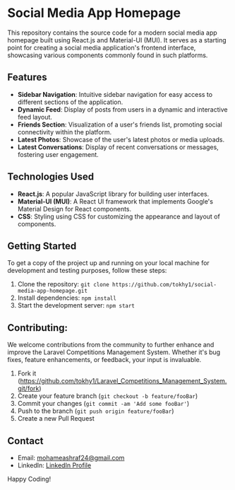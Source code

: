 # Social Media App Homepage

This repository contains the source code for a modern social media app homepage built using React.js and Material-UI (MUI). It serves as a starting point for creating a social media application's frontend interface, showcasing various components commonly found in such platforms.

## Features

- **Sidebar Navigation**: Intuitive sidebar navigation for easy access to different sections of the application.
- **Dynamic Feed**: Display of posts from users in a dynamic and interactive feed layout.
- **Friends Section**: Visualization of a user's friends list, promoting social connectivity within the platform.
- **Latest Photos**: Showcase of the user's latest photos or media uploads.
- **Latest Conversations**: Display of recent conversations or messages, fostering user engagement.

## Technologies Used

- **React.js**: A popular JavaScript library for building user interfaces.
- **Material-UI (MUI)**: A React UI framework that implements Google's Material Design for React components.
- **CSS**: Styling using CSS for customizing the appearance and layout of components.

## Getting Started

To get a copy of the project up and running on your local machine for development and testing purposes, follow these steps:

1. Clone the repository: `git clone https://github.com/tokhy1/social-media-app-homepage.git`
2. Install dependencies: `npm install`
3. Start the development server: `npm start`


## Contributing:

We welcome contributions from the community to further enhance and improve the Laravel Competitions Management System. Whether it's bug fixes, feature enhancements, or feedback, your input is invaluable.
1. Fork it (<https://github.com/tokhy1/Laravel_Competitions_Management_System.git/fork>)
2. Create your feature branch (`git checkout -b feature/fooBar`)
3. Commit your changes (`git commit -am 'Add some fooBar'`)
4. Push to the branch (`git push origin feature/fooBar`)
5. Create a new Pull Request
   


## Contact 
- Email: <mohameashraf24@gmail.com>
- LinkedIn: [LinkedIn Profile](https://www.linkedin.com/in/mohamed-ashraf-abd-elmoneam-409538246?lipi=urn%3Ali%3Apage%3Ad_flagship3_profile_view_base_contact_details%3BgLq%2BPh0QQX62Mwzt3ozQGQ%3D%3D)


Happy Coding!

